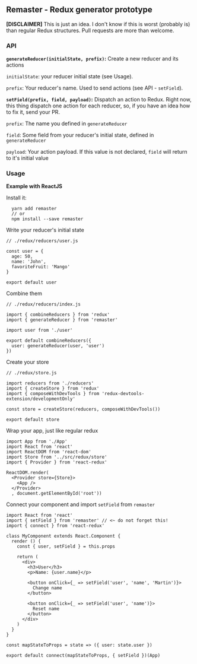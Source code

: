 ## Remaster - Redux generator prototype

**[DISCLAIMER]** This is just an idea. I don't know if this is worst (probably is) than regular Redux structures. Pull requests are more than welcome.


### API

**`generateReducer(initialState, prefix)`:**
Create a new reducer and its actions

`initialState`: your reducer initial state (see Usage).

`prefix`: Your reducer's name. Used to send actions (see API - `setField`).



**`setField(prefix, field, payload)`:**
Dispatch an action to Redux. Right now, this thing dispatch one action for each reducer, so, if you have an idea how to fix it, send your PR.

`prefix`: The name you defined in `generateReducer`

`field`: Some field from your reducer's initial state, defined in `generateReducer`

`payload`: Your action payload. If this value is not declared, `field` will return to it's initial value


### Usage

**Example with ReactJS**

Install it:
```
  yarn add remaster
  // or
  npm install --save remaster
```

Write your reducer's initial state
```
// ./redux/reducers/user.js

const user = {
  age: 50,
  name: 'John',
  favoriteFruit: 'Mango'
}

export default user
```

Combine them
```
// ./redux/reducers/index.js

import { combineReducers } from 'redux'
import { generateReducer } from 'remaster'

import user from './user'

export default combineReducers({
  user: generateReducer(user, 'user')
})
```

Create your store
```
// ./redux/store.js

import reducers from './reducers'
import { createStore } from 'redux'
import { composeWithDevTools } from 'redux-devtools-extension/developmentOnly'

const store = createStore(reducers, composeWithDevTools())

export default store
```

Wrap your app, just like regular redux
```
import App from './App'
import React from 'react'
import ReactDOM from 'react-dom'
import Store from '../src/redux/store'
import { Provider } from 'react-redux'

ReactDOM.render(
  <Provider store={Store}>
    <App />
  </Provider>
  , document.getElementById('root'))
```

Connect your component and import `setField` from `remaster`
```
import React from 'react'
import { setField } from 'remaster' // <~ do not forget this!
import { connect } from 'react-redux'

class MyComponent extends React.Component {
  render () {
    const { user, setField } = this.props

    return (
      <div>
        <h3>User</h3>
        <p>Name: {user.name}</p>

        <button onClick={_ => setField('user', 'name', 'Martin')}>
          Change name
        </button>

        <button onClick={_ => setField('user', 'name')}>
          Reset name
        </button>
      </div>
    )
  }
}

const mapStateToProps = state => ({ user: state.user })

export default connect(mapStateToProps, { setField })(App)
```


